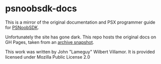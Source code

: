 # psnoobsdk-docs

This is a mirror of the original documentation and PSX programmer guide for [PSNoobSDK](https://github.com/Lameguy64/PSn00bSDK).

Unfortunately the site has gone dark. This repo hosts the original docs
on GH Pages, taken from an [archive snapshot](https://web.archive.org/web/20240916202305/http://lameguy64.net/tutorials/pstutorials/index.html).

This work was written by John "Lameguy" Wilbert Villamor. It is provided licensed under Mozilla Public License 2.0
